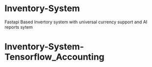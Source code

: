 # Inventory-System
Fastapi Based Invertory system with universal currency support and AI reports sytem
# Inventory-System-Tensorflow_Accounting
